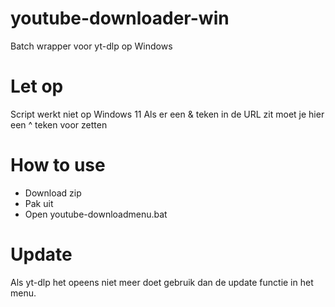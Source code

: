 # youtube-downloader-win
Batch wrapper voor yt-dlp op Windows

# Let op
Script werkt niet op Windows 11
Als er een & teken in de URL zit moet je hier een ^ teken voor zetten

# How to use
- Download zip
- Pak uit
- Open youtube-downloadmenu.bat

# Update
Als yt-dlp het opeens niet meer doet gebruik dan de update functie in het menu.

